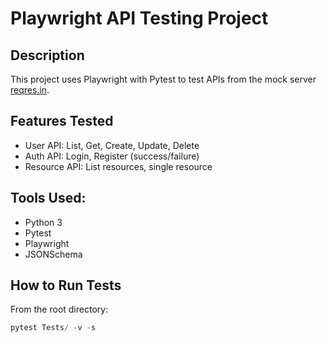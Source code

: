 # Playwright API Testing Project

## Description
This project uses Playwright with Pytest to test APIs from the mock server [reqres.in](https://reqres.in).

## Features Tested
- User API: List, Get, Create, Update, Delete
- Auth API: Login, Register (success/failure)
- Resource API: List resources, single resource

## Tools Used:
- Python 3
- Pytest
- Playwright
- JSONSchema

## How to Run Tests

From the root directory:

```powershell
pytest Tests/ -v -s


